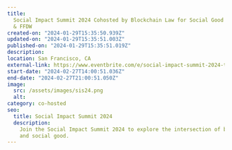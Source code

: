 ```yaml
---
title:
  Social Impact Summit 2024 Cohosted by Blockchain Law for Social Good Center
  & FFDW
created-on: "2024-01-29T15:35:50.939Z"
updated-on: "2024-01-29T15:35:51.003Z"
published-on: "2024-01-29T15:35:51.019Z"
description:
location: San Francisco, CA
external-link: https://www.eventbrite.com/e/social-impact-summit-2024-tickets-758076215367
start-date: "2024-02-27T14:00:51.036Z"
end-date: "2024-02-27T21:00:51.050Z"
image:
  src: /assets/images/sis24.png
  alt:
category: co-hosted
seo:
  title: Social Impact Summit 2024
  description:
    Join the Social Impact Summit 2024 to explore the intersection of blockchain
    and social good.
---
```

